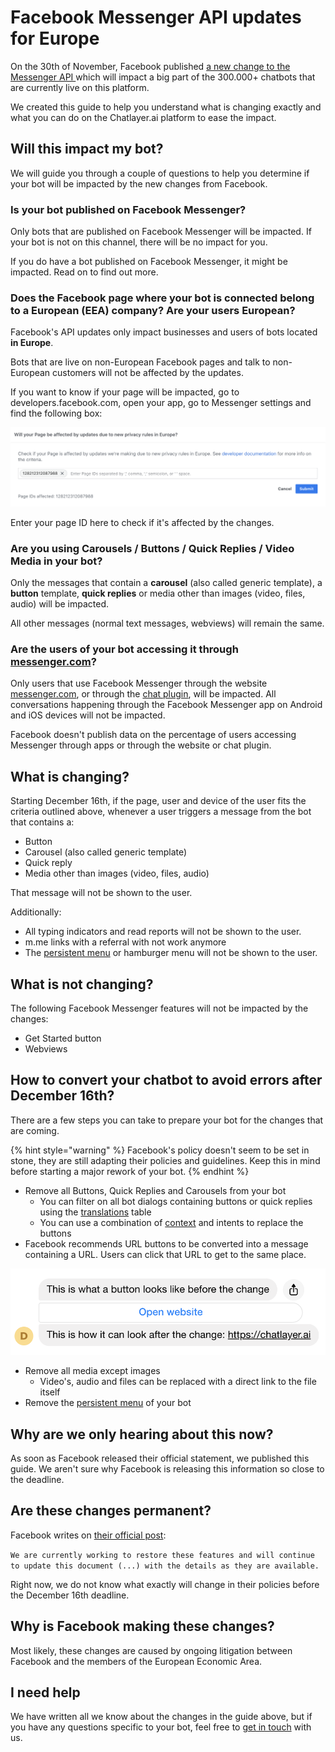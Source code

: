# Facebook Messenger API updates for Europe

On the 30th of November, Facebook published [a new change to the Messenger API ](https://developers.facebook.com/docs/messenger-platform/europe-updates/)which will impact a big part of the 300.000+ chatbots that are currently live on this platform.

We created this guide to help you understand what is changing exactly and what you can do on the Chatlayer.ai platform to ease the impact.

## Will this impact my bot?

We will guide you through a couple of questions to help you determine if your bot will be impacted by the new changes from Facebook.

### Is your bot published on Facebook Messenger?

Only bots that are published on Facebook Messenger will be impacted. If your bot is not on this channel, there will be no impact for you.

If you do have a bot published on Facebook Messenger, it might be impacted. Read on to find out more.

### Does the Facebook page where your bot is connected belong to a European \(EEA\) company? Are your users European?

Facebook's API updates only impact businesses and users of bots located **in Europe**. 

Bots that are live on non-European Facebook pages and talk to non-European customers will not be affected by the updates.

If you want to know if your page will be impacted, go to developers.facebook.com, open your app, go to Messenger settings and find the following box:

![As you can see, our test page will be affected by the changes](../../.gitbook/assets/image%20%28352%29.png)

Enter your page ID here to check if it's affected by the changes.

### Are you using Carousels / Buttons / Quick Replies / Video Media in your bot?

Only the messages that contain a **carousel** \(also called generic template\), a **button** template, **quick replies** or media other than images \(video, files, audio\) will be impacted. 

All other messages \(normal text messages, webviews\) will remain the same.

### Are the users of your bot accessing it through [messenger.com](https://messenger.com)?

Only users that use Facebook Messenger through the website [messenger.com](https://messenger.com), or through the [chat plugin](https://developers.facebook.com/docs/messenger-platform/discovery/facebook-chat-plugin/), will be impacted. All conversations happening through the Facebook Messenger app on Android and iOS devices will not be impacted.

Facebook doesn't publish data on the percentage of users accessing Messenger through apps or through the website or chat plugin.

## What is changing?

Starting December 16th, if the page, user and device of the user fits the criteria outlined above, whenever a user triggers a message from the bot that contains a:

* Button
* Carousel \(also called generic template\)
* Quick reply
* Media other than images \(video, files, audio\)

That message will not be shown to the user.

Additionally:

* All typing indicators and read reports will not be shown to the user.
* m.me links with a referral with not work anymore
* The [persistent menu](./#persistent-menu) or hamburger menu will not be shown to the user.

## What is not changing?

The following Facebook Messenger features will not be impacted by the changes:

* Get Started button
* Webviews

## **How to convert your chatbot to avoid errors after December 16th?**

There are a few steps you can take to prepare your bot for the changes that are coming.

{% hint style="warning" %}
Facebook's policy doesn't seem to be set in stone, they are still adapting their policies and guidelines. Keep this in mind before starting a major rework of your bot.
{% endhint %}

* Remove all Buttons, Quick Replies and Carousels from your bot
  * You can filter on all bot dialogs containing buttons or quick replies using the [translations](../../bot-answers/dialog-state/translations.md) table
  * You can use a combination of [context](../../understanding-users/using-context.md) and intents to replace the buttons
* Facebook recommends URL buttons to be converted into a message containing a URL. Users can click that URL to get to the same place.

![](../../.gitbook/assets/image%20%28353%29.png)

* Remove all media except images
  * Video's, audio and files can be replaced with a direct link to the file itself
* Remove the [persistent menu](./#persistent-menu) of your bot

## **Why are we only hearing about this now?**

As soon as Facebook released their official statement, we published this guide. We aren't sure why Facebook is releasing this information so close to the deadline.

## **Are these changes permanent?**

Facebook writes on [their official post](https://developers.facebook.com/docs/messenger-platform/europe-updates/): 

`We are currently working to restore these features and will continue to update this document (...) with the details as they are available.`

Right now, we do not know what exactly will change in their policies before the December 16th deadline.

## **Why is Facebook making these changes?**

Most likely, these changes are caused by ongoing litigation between Facebook and the members of the European Economic Area.

## I need help

We have written all we know about the changes in the guide above, but if you have any questions specific to your bot, feel free to [get in touch](../../support/get-in-touch.md) with us.


